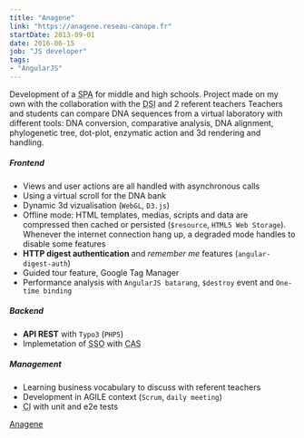 ```yaml
---
title: "Anagene"
link: "https://anagene.reseau-canope.fr"
startDate: 2013-09-01
date: 2016-06-15
job: "JS developer"
tags:
- "AngularJS"
---
```


Development of a <abbr title="Single Page Application">SPA</abbr> for middle and high schools. Project made on my own with the collaboration with the <abbr title="Information System Department">DSI</abbr> and 2 referent teachers<!--more-->
Teachers and students can compare DNA sequences from a virtual laboratory with different tools: DNA conversion, comparative analysis, DNA alignment, phylogenetic tree, dot-plot, enzymatic action and 3d rendering and handling.

##### Frontend

- Views and user actions are all handled with asynchronous calls
- Using a virtual scroll for the DNA bank
- Dynamic 3d vizualisation (`WebGL`, `D3.js`)
- Offline mode: HTML templates, medias, scripts and data are compressed then cached or persisted (`$resource`, `HTML5 Web Storage`).
Whenever the internet connection hang up, a degraded mode handles to disable some features
- **HTTP digest authentication** and *remember me* features (`angular-digest-auth`)
- Guided tour feature, Google Tag Manager
- Performance analysis with `AngularJS batarang`, `$destroy` event and `One-time binding`

##### Backend

- **API REST** with `Typo3` (`PHP5`)
- Implemetation of <abbr title="single sign-on">SSO</abbr> with <abbr title="Central Authentication Service">CAS</abbr>

##### Management

- Learning business vocabulary to discuss with referent teachers
- Development in AGILE context (`Scrum`, `daily meeting`)
- <abbr title="Continuous Integration">CI</abbr> with unit and e2e tests

<a href="https://anagene.reseau-canope.fr" target="_blank" class="btn btn-primary">Anagene</a>